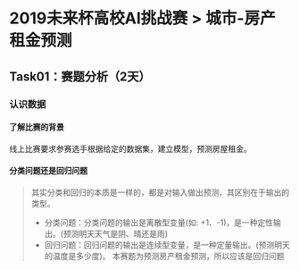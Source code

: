 # 2019未来杯高校AI挑战赛 > 城市-房产租金预测
## Task01：赛题分析（2天）
### 认识数据
#### 了解比赛的背景
线上比赛要求参赛选手根据给定的数据集，建立模型，预测房屋租金。
#### 分类问题还是回归问题
> 其实分类和回归的本质是一样的，都是对输入做出预测，其区别在于输出的类型。
> * 分类问题：分类问题的输出是离散型变量(如: +1、-1)，是一种定性输出。(预测明天天气是阴、晴还是雨) 
> * 回归问题：回归问题的输出是连续型变量，是一种定量输出。(预测明天的温度是多少度)。
本赛题为预测房产租金预测，所以应该是回归问题
